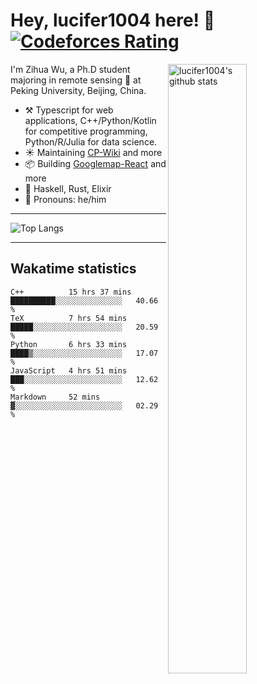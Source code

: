 # Hey, lucifer1004 here! :wave: [![Codeforces Rating](https://cfrating.ihcr.top/?user=lucifer1004&style=flat-square)](https://codeforces.com/profile/lucifer1004)

<img width="50%" align="right" alt="lucifer1004's github stats" src="https://github-readme-stats.vercel.app/api?username=lucifer1004&show_icons=true">

I'm Zihua Wu, a Ph.D student majoring in remote sensing :satellite: at Peking University, Beijing, China.

- :hammer_and_pick: Typescript for web applications, C++/Python/Kotlin for competitive programming, Python/R/Julia for data science.
- :sunny: Maintaining [CP-Wiki](https://cp-wiki.vercel.app) and more 
- :package: Building [Googlemap-React](https://github.com/googlemap-react/googlemap-react) and more
- :seedling: Haskell, Rust, Elixir
- :man: Pronouns: he/him

---

![Top Langs](https://github-readme-stats.vercel.app/api/top-langs/?username=lucifer1004&layout=compact)

---

## Wakatime statistics

<!--START_SECTION:waka-->
```text
C++          15 hrs 37 mins  ██████████░░░░░░░░░░░░░░░   40.66 % 
TeX          7 hrs 54 mins   █████░░░░░░░░░░░░░░░░░░░░   20.59 % 
Python       6 hrs 33 mins   ████▒░░░░░░░░░░░░░░░░░░░░   17.07 % 
JavaScript   4 hrs 51 mins   ███░░░░░░░░░░░░░░░░░░░░░░   12.62 % 
Markdown     52 mins         ▓░░░░░░░░░░░░░░░░░░░░░░░░   02.29 % 
```
<!--END_SECTION:waka-->
